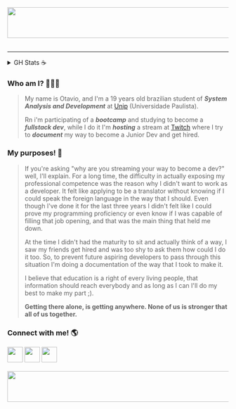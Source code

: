 <div align="center">
    <img src="https://i.pinimg.com/originals/f4/52/a2/f452a2f4b634b3011e065da8eaf0a5c3.gif" height="70" width="1100" alt="up_logo"/>
</div>
</br>
<hr>
  <details>
    <summary> GH Stats ☕</summary>
      <div align="center">
      <img height="100em" src="https://github-readme-stats.vercel.app/api?username=otavioabreu27&show_icons=true&theme=dark&include_all_commits=true&count_private=true"/>
      <img height="100em" src="https://github-readme-stats.vercel.app/api/top-langs/?username=otavioabreu27&layout=compact&langs_count=7&theme=dark"/>  
      <img height="400em" src="https://wakatime.com/share/@26901d77-dd3d-4f36-85b8-e670f5580e75/7550d592-098b-49ee-b859-ffc787b19308.svg"/>
  </details>
</div>

### Who am I? 👨🏻‍💻

>My name is Otavio, and I'm a 19 years old brazilian student of ***System Analysis and Development*** at [Unip](unip.br) (Universidade Paulista).
>
>Rn i'm participating of a ***bootcamp*** and studying to become a ***fullstack dev***, while I do it I'm ***hosting*** a stream at [Twitch](twitch.tv/strangepoison) where I try to ***document*** my way to become a Junior Dev and get hired.



### My purposes! 💪

> If you're asking "why are you streaming your way to become a dev?" well, I'll explain. For a long time, the difficulty in actually exposing my professional competence was the reason why I didn't want to work as a developer. It felt like applying to be a translator without knowing if I could speak the foreign language in the way that I should. Even though I've done it for the last three years I didn't felt like I could prove my programming proficiency or even know if I was capable of filling that job opening, and that was the main thing that held me down.
>
> At the time I didn't had the maturity to sit and actually think of a way, I saw my friends get hired and was too shy to ask them how could I do it too. So, to prevent future aspiring developers to pass through this situation I'm doing a documentation of the way that I took to make it.
>
> I believe that education is a right of every living people, that information should reach everybody and as long as I can I'll do my best to make my part ;).
>
> **Getting there alone, is getting anywhere. None of us is stronger that all of us together.**



### Connect with me! 🌎
<div> 
  <a href = "mailto:otavio.abreu96@gmail.com"><img src="https://img.shields.io/badge/-Gmail-%23333?style=for-the-badge&logo=gmail&logoColor=white" target="_blank" height="35em" weight"60em"></a>
  <a href="https://www.linkedin.com/in/o-abreu/" target="_blank"><img src="https://img.shields.io/badge/-LinkedIn-%230077B5?style=for-the-badge&logo=linkedin&logoColor=white" target="_blank" height="35em" weight"60em"></a> 
  <a href="https://www.twitch.tv/strangepoison" target="_blank"><img src="https://img.shields.io/badge/-Twitch-purple" target="_blank" height="35em" weight"60em"></a>
</div>
</br>
<div align="center">
    <img src="https://i.pinimg.com/originals/f4/52/a2/f452a2f4b634b3011e065da8eaf0a5c3.gif" height="70" width="1100" alt="down_logo"/>
</div>

